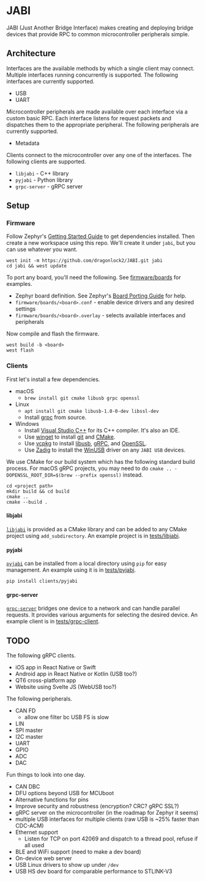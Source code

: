 # JABI

JABI (Just Another Bridge Interface) makes creating and deploying bridge devices that provide RPC to common microcontroller peripherals simple.

## Architecture

Interfaces are the available methods by which a single client may connect. Multiple interfaces running concurrently is supported. The following interfaces are currently supported.

- USB
- UART

Microcontroller peripherals are made available over each interface via a custom basic RPC. Each interface listens for request packets and dispatches them to the appropriate peripheral. The following peripherals are currently supported.

- Metadata

Clients connect to the microcontroller over any one of the interfaces. The following clients are supported.

- `libjabi` - C++ library
- `pyjabi` - Python library
- `grpc-server` - gRPC server

## Setup

### Firmware

Follow Zephyr's [Getting Started Guide](https://docs.zephyrproject.org/latest/getting_started/index.html) to get dependencies installed. Then create a new workspace using this repo. We'll create it under `jabi`, but you can use whatever you want.

```
west init -m https://github.com/dragonlock2/JABI.git jabi
cd jabi && west update
```

To port any board, you'll need the following. See [firmware/boards](firmware/boards/) for examples.

- Zephyr board definition. See Zephyr's [Board Porting Guide](https://docs.zephyrproject.org/latest/hardware/porting/board_porting.html) for help.
- `firmware/boards/<board>.conf` - enable device drivers and any desired settings
- `firmware/boards/<board>.overlay` - selects available interfaces and peripherals

Now compile and flash the firmware.

```
west build -b <board>
west flash
```

### Clients

First let's install a few dependencies.

- macOS
    - `brew install git cmake libusb grpc openssl`
- Linux
    - `apt install git cmake libusb-1.0-0-dev libssl-dev`
    - Install [grpc](https://github.com/grpc/grpc/blob/master/BUILDING.md) from source.
- Windows
    - Install [Visual Studio C++](https://visualstudio.microsoft.com/vs/features/cplusplus/) for its C++ compiler. It's also an IDE.
    - Use [winget](https://docs.microsoft.com/en-us/windows/package-manager/winget/) to install [git](https://winget.run/pkg/Git/Git) and [CMake](https://winget.run/pkg/Kitware/CMake).
    - Use [vcpkg](https://github.com/microsoft/vcpkg) to install [libusb](https://vcpkg.info/port/libusb), [gRPC](https://vcpkg.info/port/grpc), and [OpenSSL](https://vcpkg.info/port/openssl).
    - Use [Zadig](https://zadig.akeo.ie) to install the [WinUSB](https://github.com/libusb/libusb/wiki/Windows#driver-installation) driver on any `JABI USB` devices.

We use CMake for our build system which has the following standard build process. For macOS gRPC projects, you may need to do `cmake .. -DOPENSSL_ROOT_DIR=$(brew --prefix openssl)` instead.

```
cd <project path>
mkdir build && cd build
cmake ..
cmake --build .
```

#### libjabi

[`libjabi`](clients/libjabi) is provided as a CMake library and can be added to any CMake project using `add_subdirectory`. An example project is in [tests/libjabi](tests/libjabi).

#### pyjabi

[`pyjabi`](clients/pyjabi) can be installed from a local directory using `pip` for easy management. An example using it is in [tests/pyjabi](tests/pyjabi).

```
pip install clients/pyjabi
```

#### grpc-server

[`grpc-server`](clients/grpc-server) bridges one device to a network and can handle parallel requests. It provides various arguments for selecting the desired device. An example client is in [tests/grpc-client](tests/grpc-client).

## TODO

The following gRPC clients.

- iOS app in React Native or Swift
- Android app in React Native or Kotlin (USB too?)
- QT6 cross-platform app
- Website using Svelte JS (WebUSB too?)

The following peripherals.

- CAN FD
    - allow one filter bc USB FS is slow
- LIN
- SPI master
- I2C master
- UART
- GPIO
- ADC
- DAC

Fun things to look into one day.

- CAN DBC
- DFU options beyond USB for MCUboot
- Alternative functions for pins
- Improve security and robustness (encryption? CRC? gRPC SSL?)
- gRPC server on the microcontroller (in the roadmap for Zephyr it seems)
- multiple USB interfaces for multiple clients (raw USB is \~25% faster than CDC-ACM)
- Ethernet support
    - Listen for TCP on port 42069 and dispatch to a thread pool, refuse if all used
- BLE and WiFi support (need to make a dev board)
- On-device web server
- USB Linux drivers to show up under `/dev`
- USB HS dev board for comparable performance to STLINK-V3
